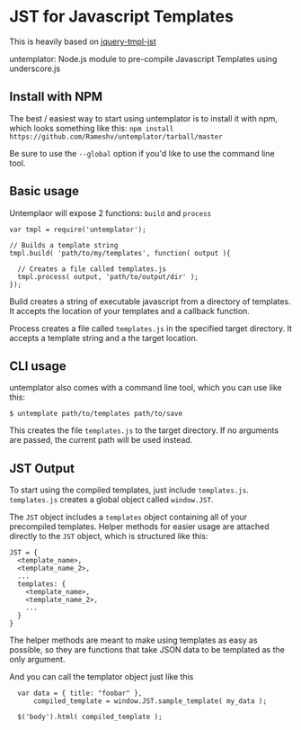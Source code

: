 # JST for Javascript Templates

This is heavily based on <a href="https://github.com/wookiehangover/jquery-tmpl-jst">jquery-tmpl-jst</a>

untemplator: Node.js module to pre-compile Javascript Templates using underscore.js

## Install with NPM
The best / easiest way to start using untemplator is to install it
with npm, which looks something like this: `npm install https://github.com/Rameshv/untemplator/tarball/master`

Be sure to use the `--global` option if you'd like to use the command
line tool.

## Basic usage

Untemplaor will expose 2 functions: `build` and `process`

    var tmpl = require('untemplator');

    // Builds a template string
    tmpl.build( 'path/to/my/templates', function( output ){

      // Creates a file called templates.js
      tmpl.process( output, 'path/to/output/dir' );
    });

Build creates a string of executable javascript from a directory of
templates. It accepts the location of your templates and a callback
function.

Process creates a file called `templates.js` in the specified target
directory. It accepts a template string and a the target location.

## CLI usage

untemplator also comes with a command line tool, which you can use
like this:

    $ untemplate path/to/templates path/to/save

This creates the file `templates.js` to the target directory. If no
arguments are passed, the current path will be used instead.



## JST Output


To start using the compiled templates, just include `templates.js`.
`templates.js` creates a global object called `window.JST`.

The `JST` object includes a `templates` object containing all of your
precompiled templates. Helper methods for easier usage are attached
directly to the `JST` object, which is structured like this:

    JST = {
      <template_name>,
      <template_name_2>,
      ...
      templates: {
        <template_name>,
        <template_name_2>,
        ...
      }
    }

The helper methods are meant to make using templates as easy as
possible, so they are functions that take JSON data to be templated as
the only argument.


And you can call the templator object just like this

      var data = { title: "foobar" },
          compiled_template = window.JST.sample_template( my_data );

      $('body').html( compiled_template );


